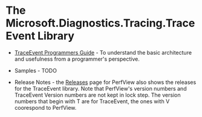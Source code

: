 
# The Microsoft.Diagnostics.Tracing.TraceEvent Library



* [TraceEvent Programmers Guide](./TraceEventProgrammersGuide.md) - To understand the 
basic architecture and usefulness from a programmer's perspective. 



* Samples - TODO 

* Release Notes - the [Releases](https://github.com/Microsoft/perfview/releases) page 
for PerfView also shows the releases for the TraceEvent library.   Note that PerfView's 
version numbers and TraceEvent Version numbers are not kept in lock step. 
The version numbers that begin with T are for TraceEvent, the ones with V coorespond to PerfView.  
